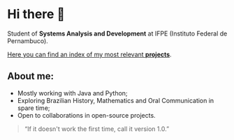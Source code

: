 # Hi there 🤟
Student of **Systems Analysis and Development** at IFPE (Instituto Federal de Pernambuco).

[Here you can find an index of my most relevant **projects**](https://github.com/kvsbarbosa/recruiter.md).
## **About me:**
* Mostly working with Java and Python;
* Exploring Brazilian History, Mathematics and Oral Communication in spare time;
* Open to collaborations in open-source projects.

> “If it doesn't work the first time, call it version 1.0.”


